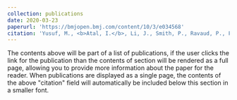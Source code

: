 ```yaml
---
collection: publications
date: 2020-03-23 
paperurl: 'https://bmjopen.bmj.com/content/10/3/e034568'
citation: 'Yusuf, M., <b>Atal, I.</b>, Li, J., Smith, P., Ravaud, P., Fergie, M., Callaghan, M., Selfe, J. (2020) Reporting quality of studies using machine learning models for medical diagnosis: a systematic review. <i>BMJ Open</i>. 10:e034568. doi: 10.1136/bmjopen-2019-034568.'
---
```


The contents above will be part of a list of publications, if the user clicks the link for the publication than the contents of section will be rendered as a full page, allowing you to provide more information about the paper for the reader. When publications are displayed as a single page, the contents of the above "citation" field will automatically be included below this section in a smaller font.
